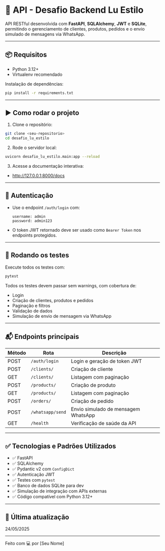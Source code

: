 # 🚀 API - Desafio Backend Lu Estilo

API RESTful desenvolvida com **FastAPI**, **SQLAlchemy**, **JWT** e **SQLite**, permitindo o gerenciamento de clientes, produtos, pedidos e o envio simulado de mensagens via WhatsApp.

---

## 📦 Requisitos

- Python 3.12+
- Virtualenv recomendado

Instalação de dependências:
```bash
pip install -r requirements.txt
```

---

## ▶️ Como rodar o projeto

1. Clone o repositório:
```bash
git clone <seu-repositorio>
cd desafio_lu_estilo
```

2. Rode o servidor local:
```bash
uvicorn desafio_lu_estilo.main:app --reload
```

3. Acesse a documentação interativa:
- http://127.0.0.1:8000/docs

---

## 🔐 Autenticação

- Use o endpoint `/auth/login` com:
  ```
  username: admin
  password: admin123
  ```
- O token JWT retornado deve ser usado como `Bearer Token` nos endpoints protegidos.

---

## 🧪 Rodando os testes

Execute todos os testes com:
```bash
pytest
```

Todos os testes devem passar sem warnings, com cobertura de:
- Login
- Criação de clientes, produtos e pedidos
- Paginação e filtros
- Validação de dados
- Simulação de envio de mensagem via WhatsApp

---

## 📬 Endpoints principais

| Método | Rota                 | Descrição                             |
|--------|----------------------|---------------------------------------|
| POST   | `/auth/login`        | Login e geração de token JWT          |
| POST   | `/clients/`          | Criação de cliente                    |
| GET    | `/clients/`          | Listagem com paginação                |
| POST   | `/products/`         | Criação de produto                    |
| GET    | `/products/`         | Listagem com paginação                |
| POST   | `/orders/`           | Criação de pedido                     |
| POST   | `/whatsapp/send`     | Envio simulado de mensagem WhatsApp   |
| GET    | `/health`            | Verificação de saúde da API           |

---

## ✅ Tecnologias e Padrões Utilizados

- ✅ FastAPI
- ✅ SQLAlchemy
- ✅ Pydantic v2 com `ConfigDict`
- ✅ Autenticação JWT
- ✅ Testes com `pytest`
- ✅ Banco de dados SQLite para dev
- ✅ Simulação de integração com APIs externas
- ✅ Código compatível com Python 3.12+

---

## 📅 Última atualização

24/05/2025

---

Feito com 💻 por [Seu Nome]
